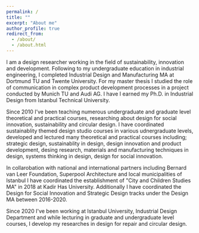 ```yaml
---
permalink: /
title: ""
excerpt: "About me"
author_profile: true
redirect_from: 
  - /about/
  - /about.html
---
```


I am a design researcher working in the field of sustainability, innovation and development. Following to my undergraduate education in industrial engineering, I completed Industrial Design and Manufacturing MA at Dortmund TU and Twente University. For my master thesis I studied the role of communication in complex product development processes in a project conducted by Munich TU and Audi AG. I have I earned my Ph.D. in Industrial Design from Istanbul Technical University.  

Since 2010 I’ve been teaching numerous undergraduate and graduate level theoretical and practical courses, researching about design for social innovation, sustainability and circular design. I have coordinated sustainablity themed design studio courses in various udnergraduate levels, developed and lectured many theoretical and practical courses including; strategic design, sustainablity in design, design innovation and product development, desing research, materials and manufacturing techniques in design, systems thinking in design, design for social innovation.

In collarobation with national and international partners including Bernard van Leer Foundation, Superpool Architecture and local municipalities of Istanbul I have coordinated the establishment of "City and Children Studies MA" in 2018 at Kadir Has University. Additionally I have coordinated the Design for Social Innovation and Strategic Design tracks under the Design MA between 2016-2020.

Since 2020 I've been working at Istanbul University, Industrial Design Department and while lecturing in graduate and undergraduate level courses, I develop my researches in design for repair and circular design. 


